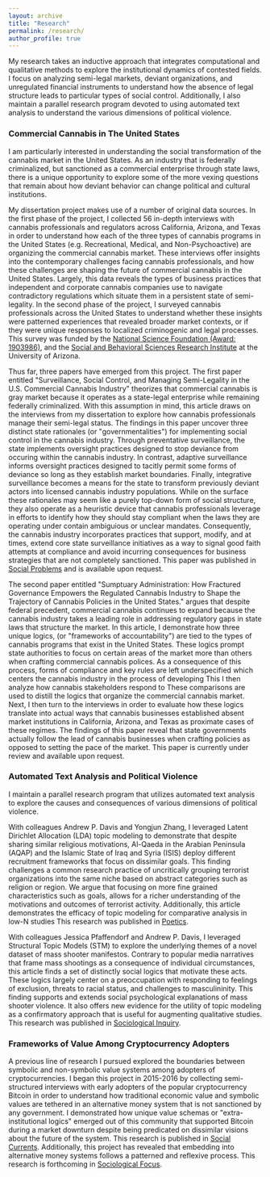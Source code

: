 ```yaml
---
layout: archive
title: "Research"
permalink: /research/
author_profile: true
---
```


My research takes an inductive approach that integrates computational and qualitative methods to explore the institutional dynamics of contested fields. I focus on analyzing semi-legal markets, deviant organizations, and unregulated financial instruments to understand how the absence of legal structure leads to particular types of social control. Additionally, I also maintain a parallel research program devoted to using automated text analysis to understand the various dimensions of political violence.

### Commercial Cannabis in The United States

I am particularly interested in understanding the social transformation of the cannabis market in the United States. As an industry that is federally criminalized, but sanctioned as a commercial enterprise through state laws, there is a unique opportunity to explore some of the more vexing questions that remain about how deviant behavior can change political and cultural institutions.

My dissertation project makes use of a number of original data sources. In the first phase of the project, I collected 56 in-depth interviews with cannabis professionals and regulators across California, Arizona, and Texas in order to understand how each of the three types of cannabis programs in the United States (e.g. Recreational, Medical, and Non-Psychoactive) are organizing the commercial cannabis market. These interviews offer insights into the contemporary challenges facing cannabis professionals, and how these challenges are shaping the future of commercial cannabis in the United States. Largely, this data reveals the types of business practices that independent and corporate cannabis companies use to navigate contradictory regulations which situate them in a persistent state of semi-legality. In the second phase of the project, I surveyed cannabis professionals across the United States to understand whether these insights were patterned experiences that revealed broader market contexts, or if they were unique responses to localized criminogenic and legal processes. This survey was funded by the [National Science Foundation (Award: 1903986)](https://www.nsf.gov/awardsearch/showAward?AWD_ID=1903986&HistoricalAwards=false), and the [Social and Behavioral Sciences Research Institute](https://sbsri.sbs.arizona.edu/) at the University of Arizona. 


Thus far, three papers have emerged from this project. The first paper entitled "Surveillance, Social Control, and Managing Semi-Legality in the U.S. Commercial Cannabis Industry" theorizes that commercial cannabis is gray market because it operates as a state-legal enterprise while remaining federally criminalized. With this assumption in mind, this article draws on the interviews from my dissertation to explore how cannabis professionals manage their semi-legal status. The findings in this paper uncover three distinct state rationales (or "governmentalities") for implementing social control in the cannabis industry. Through preventative surveillance, the state implements oversight practices designed to stop deviance from occuring within the cannabis industry. In contrast, adaptive surveillance informs oversight practices designed to tacitly permit some forms of deviance so long as they establish market boundaries. Finally, integrative surveillance becomes a means for the state to transform previously deviant actors into licensed cannabis industry populations. While on the surface these rationales may seem like a purely top-down form of social structure, they also operate as a heuristic device that cannabis professionals leverage in efforts to identify how they should stay compliant when the laws they are operating under contain ambiguious or unclear mandates. Consequently, the cannabis industry incorporates practices that support, modify, and at times, extend core state surveillance initiatives as a way to signal good faith attempts at compliance and avoid incurring consequences for business strategies that are not completely sanctioned. This paper was published in [Social Problems](https://doi.org/10.1093/socpro/spac037) and is available upon request. 

The second paper entitled "Sumptuary Administration: How Fractured Governance Empowers the Regulated Cannabis Industry to Shape the Trajectory of Cannabis Policies in the United States." argues that despite federal precedent, commercial cannabis continues to expand because the cannabis industry takes a leading role in addressing regulatory gaps in state laws that structure the market. In this article, I demonstrate how three unique logics, (or "frameworks of accountability") are tied to the types of cannabis programs that exist in the United States. These logics prompt state authorities to focus on certain areas of the market more than others when crafting commercial cannabis polices. As a consequence of this process, forms of compliance and key rules are left underspecified which centers the cannabis industry in the process of developing   This I then analyze how cannabis stakeholders respond to  These comparisons are used to distill the logics that organize the commercial cannabis market. Next, I then turn to the interviews in order to evaluate how these logics translate into actual ways that cannabis businesses established absent market institutions in California, Arizona, and Texas as proximate cases of these regimes. The findings of this paper reveal that state governments actually follow the lead of cannabis businesses when crafting policies as opposed to setting the pace of the market. This paper is currently under review and available upon request.
 
### Automated Text Analysis and Political Violence

I maintain a parallel research program that utilizes automated text analysis to explore the causes and consequences of various dimensions of political violence. 

With colleagues Andrew P. Davis and Yongjun Zhang, I leveraged Latent Dirichlet Allocation (LDA) topic modeling to demonstrate that despite sharing similar religious motivations, Al-Qaeda in the Arabian Peninsula (AQAP) and the Islamic State of Iraq and Syria (ISIS) deploy different recruitment frameworks that focus on dissimilar goals. This finding challenges a common research practice of uncritically grouping terrorist organizations into the same niche based on abstract categories such as religion or region. We argue that focusing on more fine grained characteristics such as goals, allows for a richer understanding of the motivations and outcomes of terrorist activity. Additionally, this article demonstrates the efficacy of topic modeling for comparative analysis in low-N studies This research was published in [Poetics](https://www.sciencedirect.com/science/article/abs/pii/S0304422X17301456).

With colleagues Jessica Pfaffendorf and Andrew P. Davis, I leveraged Structural Topic Models (STM) to explore the underlying themes of a novel dataset of mass shooter manifestos. Contrary to popular media narratives that frame mass shootings as a consequence of individual circumstances, this article finds a set of distinctly social logics that motivate these acts. These logics largely center on a preoccupation with responding to feelings of exclusion, threats to racial status, and challenges to masculininity. This finding supports and extends social psychological explanations of mass shooter violence. It also offers new evidence for the utility of topic modeling as a confirmatory approach that is useful for augmenting qualitative studies. This research was published in [Sociological Inquiry](https://onlinelibrary.wiley.com/doi/full/10.1111/soin.12409).

### Frameworks of Value Among Cryptocurrency Adopters

A previous line of research I pursued explored the boundaries between symbolic and non-symbolic value systems among adopters of cryptocurrencies. I began this project in 2015-2016 by collecting semi-structured interviews with early adopters of the popular cryptocurrency Bitcoin in order to understand how traditional economic value and symbolic values are tethered in an alternative money system that is not sanctioned by any government. I demonstrated how unique value schemas or "extra-institutional logics" emerged out of this community that supported Bitcoin during a market downturn despite being predicated on dissimilar visions about the future of the system. This research is published in [Social Currents](https://journals.sagepub.com/doi/full/10.1177/2329496519880314). Additionally, this project has revealed that embedding into alternative money systems follows a patterned and reflexive process. This research is forthcoming in [Sociological Focus](https://www.tandfonline.com/toc/usfo20/current).



